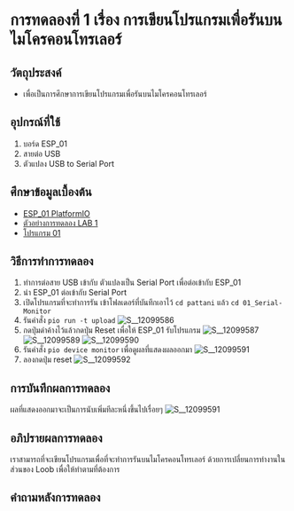 # การทดลองที่ 1 เรื่อง การเขียนโปรแกรมเพื่อรันบนไมโครคอนโทรเลอร์  
## วัตถุประสงค์
  * เพื่อเป็นการศึกษาการเขียนโปรแกรมเพื่อรันบนไมโครคอนโทรเลอร์ 
## อุปกรณ์ที่ใช้ 
  1. บอร์ด ESP_01
  2. สายต่อ USB
  3. ตัวแปลง USB to Serial Port 
## ศึกษาข้อมูลเบื้องต้น
  * [ESP_01 PlatformIO](https://docs.platformio.org/en/latest/boards/espressif8266/esp01.html)
  * [ตัวอย่างการทดลอง LAB 1](https://youtu.be/NLIUsWLEpmg)
  * [โปรแกรม 01](https://github.com/bundit-srihin/lab63b/tree/main/examples/01_Serial-Monitor)
## วิธีการทำการทดลอง
  1. ทำการต่อสาย USB เข้ากับ ตัวแปลงเป็น Serial Port เพื่อต่อเข้ากับ ESP_01
  2. นำ ESP_01 ต่อเข้ากับ Serial Port
  3. เปิดโปรแกรมที่จะทำการรัน เข้าโฟลเดอร์ที่บันทึกเอาไว้ `cd pattani` แล้ว `cd 01_Serial-Monitor`
  4. รันคำสั่ง `pio run -t upload`
![S__12099586](https://user-images.githubusercontent.com/80879119/111986735-ea4cc680-8b40-11eb-9dc6-f2c1305fb99d.jpg)
  5. กดปุ่มดำค้างไว้แล้วกดปุ่ม Reset เพื่อให้ ESP_01 รับโปรแกรม
![S__12099587](https://user-images.githubusercontent.com/80879119/111986917-1d8f5580-8b41-11eb-9dfd-e45c8231655b.jpg)
![S__12099589](https://user-images.githubusercontent.com/80879119/111986993-33047f80-8b41-11eb-8c5e-20dc960a7a94.jpg)
![S__12099590](https://user-images.githubusercontent.com/80879119/111987051-49aad680-8b41-11eb-90ca-0d115a67b470.jpg)
  6. รันคำสั่ง `pio device monitor` เพื่อดูผลที่แสดงผลออกมา
![S__12099591](https://user-images.githubusercontent.com/80879119/111987056-4c0d3080-8b41-11eb-8ec6-9034a8aa9d0c.jpg)
  7. ลองกดปุ่ม reset 
![S__12099592](https://user-images.githubusercontent.com/80879119/111987194-765eee00-8b41-11eb-94e5-9c4d28c313c5.jpg)
## การบันทึกผลการทดลอง 
 ผลที่แสดงออกมาจะเป็นการนับเพิ่มทีละหนึ่งขึ้นไปเรื่อยๆ
![S__12099591](https://user-images.githubusercontent.com/80879119/111987056-4c0d3080-8b41-11eb-8ec6-9034a8aa9d0c.jpg)
## อภิปรายผลการทดลอง 
 เราสามารถที่จะเขียนโปรแกรมเพื่อที่จะทำการรันบนไมโครคอนโทรเลอร์ ด้วยการเปลี่ยนการทำงานในส่วนของ Loob เพื่อให้ทำตามที่ต้องการ
## คำถามหลังการทดลอง 
 

